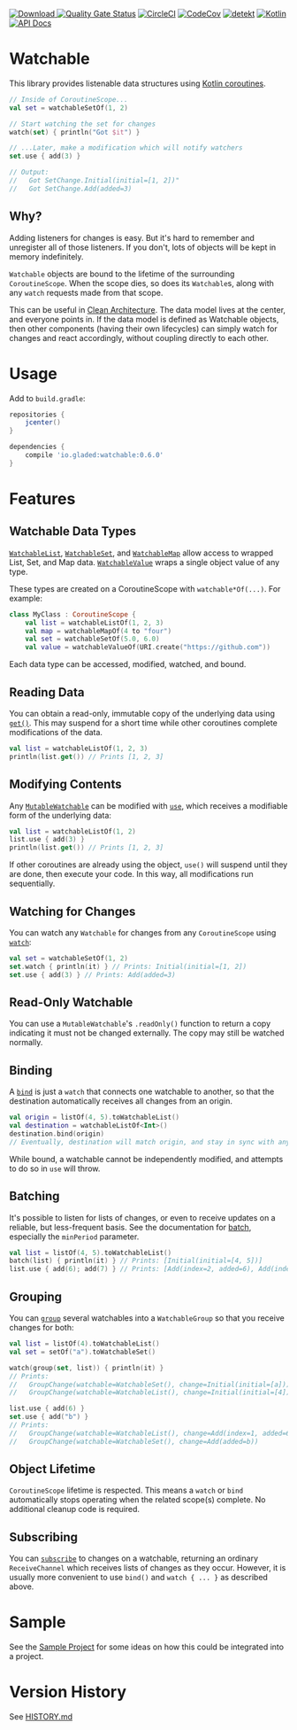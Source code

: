 [ ![Download](https://api.bintray.com/packages/gladed/watchable/watchable/images/download.svg?version=0.6.0) ](https://bintray.com/gladed/watchable/watchable/0.6.0/link)
[![Quality Gate Status](https://sonarcloud.io/api/project_badges/measure?project=gladed_watchable&metric=alert_status)](https://sonarcloud.io/dashboard?id=gladed_watchable)
[![CircleCI](https://circleci.com/gh/gladed/watchable.svg?style=svg)](https://circleci.com/gh/gladed/watchable)
[![CodeCov](https://codecov.io/github/gladed/watchable/coverage.svg?branch=master)](https://codecov.io/github/gladed/watchable)
[![detekt](https://img.shields.io/badge/code%20style-%E2%9D%A4-FF4081.svg)](https://arturbosch.github.io/detekt/)
[![Kotlin](https://img.shields.io/badge/Kotlin-1.3.21-blue.svg)](https://kotlinlang.org/)
[![API Docs](https://img.shields.io/badge/API_Docs-0.6.0-purple.svg)](https://gladed.github.io/watchable/0.6.0/io.gladed.watchable/)

# Watchable

This library provides listenable data structures using [Kotlin coroutines](https://kotlinlang.org/docs/reference/coroutines-overview.html).

```kotlin
// Inside of CoroutineScope...
val set = watchableSetOf(1, 2)

// Start watching the set for changes
watch(set) { println("Got $it") }

// ...Later, make a modification which will notify watchers
set.use { add(3) }

// Output:
//   Got SetChange.Initial(initial=[1, 2])"
//   Got SetChange.Add(added=3)
```

## Why?

Adding listeners for changes is easy. But it's hard to remember and unregister all of those listeners. If you don't, lots of objects will be kept in memory indefinitely.

`Watchable` objects are bound to the lifetime of the surrounding `CoroutineScope`. When the scope dies, so does its `Watchable`s, along with any `watch` requests made from that scope.

This can be useful in [Clean Architecture](https://blog.cleancoder.com/uncle-bob/2012/08/13/the-clean-architecture.html). The data model lives at the center, and everyone points in. If the data model is defined as Watchable objects, then other components (having their own lifecycles) can simply watch for changes and react accordingly, without coupling directly to each other.

# Usage

Add to `build.gradle`:

```gradle
repositories {
    jcenter()
}

dependencies {
    compile 'io.gladed:watchable:0.6.0'
}
```

# Features

## Watchable Data Types

[`WatchableList`](https://gladed.github.io/watchable/latest/io.gladed.watchable/-watchable-list/), [`WatchableSet`](https://gladed.github.io/watchable/latest/io.gladed.watchable/-watchable-set/), and [`WatchableMap`](https://gladed.github.io/watchable/latest/io.gladed.watchable/-watchable-map/) allow access to wrapped List, Set, and Map data. [`WatchableValue`](https://gladed.github.io/watchable/latest/io.gladed.watchable/-watchable-value/) wraps a single object value of any type.

These types are created on a CoroutineScope with `watchable*Of(...)`. For example:

```kotlin
class MyClass : CoroutineScope {
    val list = watchableListOf(1, 2, 3)
    val map = watchableMapOf(4 to "four")
    val set = watchableSetOf(5.0, 6.0)
    val value = watchableValueOf(URI.create("https://github.com"))
```

Each data type can be accessed, modified, watched, and bound. 

## Reading Data

You can obtain a read-only, immutable copy of the underlying data using [`get()`](https://gladed.github.io/watchable/latest/io.gladed.watchable/-watchable/get.html). This may suspend for a short time while other coroutines complete modifications of the data.

```kotlin
val list = watchableListOf(1, 2, 3)
println(list.get()) // Prints [1, 2, 3]
```

## Modifying Contents

Any [`MutableWatchable`](https://gladed.github.io/watchable/latest/io.gladed.watchable/-mutable-watchable/) can be modified with [`use`](https://gladed.github.io/watchable/latest/io.gladed.watchable/-mutable-watchable/use.html), which receives a modifiable form of the underlying data:

```kotlin
val list = watchableListOf(1, 2)
list.use { add(3) }
println(list.get()) // Prints [1, 2, 3]
```  

If other coroutines are already using the object, `use()` will suspend until they are done, then execute your code. In this way, all modifications run sequentially.

## Watching for Changes

You can watch any `Watchable` for changes from any `CoroutineScope` using [`watch`](https://gladed.github.io/watchable/latest/io.gladed.watchable/-watchable/watch.html):

```kotlin
val set = watchableSetOf(1, 2)
set.watch { println(it) } // Prints: Initial(initial=[1, 2])
set.use { add(3) } // Prints: Add(added=3)
```

## Read-Only Watchable

You can use a `MutableWatchable`'s `.readOnly()` function to return a copy indicating it must not be changed externally. The copy may still be watched normally.

## Binding

A [`bind`](https://gladed.github.io/watchable/latest/io.gladed.watchable/-mutable-watchable/bind.html) is just a `watch` that connects one watchable to another, so that the destination automatically receives all changes from an origin.

```kotlin
val origin = listOf(4, 5).toWatchableList()
val destination = watchableListOf<Int>()
destination.bind(origin)
// Eventually, destination will match origin, and stay in sync with any further changes to origin.
```

While bound, a watchable cannot be independently modified, and attempts to do so in `use` will throw.

## Batching

It's possible to listen for lists of changes, or even to receive updates on a reliable, but less-frequent basis. See the documentation for [batch](https://gladed.github.io/watchable/latest/io.gladed.watchable/kotlinx.coroutines.-coroutine-scope/batch.html), especially the `minPeriod` parameter.

```kotlin
val list = listOf(4, 5).toWatchableList()
batch(list) { println(it) } // Prints: [Initial(initial=[4, 5])]
list.use { add(6); add(7) } // Prints: [Add(index=2, added=6), Add(index=3, added=7)]
```

## Grouping

You can [`group`](https://gladed.github.io/watchable/latest/io.gladed.watchable/group.html) several watchables into a `WatchableGroup` so that you receive changes for both:

```kotlin
val list = listOf(4).toWatchableList()
val set = setOf("a").toWatchableSet()

watch(group(set, list)) { println(it) }
// Prints:
//   GroupChange(watchable=WatchableSet(), change=Initial(initial=[a]))
//   GroupChange(watchable=WatchableList(), change=Initial(initial=[4]))

list.use { add(6) }
set.use { add("b") }
// Prints:
//   GroupChange(watchable=WatchableList(), change=Add(index=1, added=6))
//   GroupChange(watchable=WatchableSet(), change=Add(added=b))
```

## Object Lifetime

`CoroutineScope` lifetime is respected. This means a `watch` or `bind` automatically stops operating when the related scope(s) complete. No additional cleanup code is required.

## Subscribing

You can [`subscribe`](https://gladed.github.io/watchable/latest/io.gladed.watchable/-watchable/subscribe.html) to changes on a watchable, returning an ordinary `ReceiveChannel` which receives lists of changes as they occur. However, it is usually more convenient to use `bind()` and `watch { ... }` as described above.

# Sample

See the [Sample Project](/sample) for some ideas on how this could be integrated into a project.

# Version History

See [HISTORY.md](HISTORY.md)
